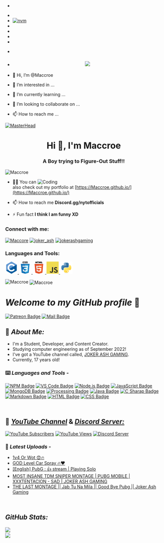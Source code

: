 - <p align="middle">
- <a href="https://discord.gg/GVcNZqBHfK">
-    <img src="https://cdn.discordapp.com/attachments/792806776990597173/1010418083179016282/com-gif-maker-unscreen.gif" alt="nvm" width="150"/>
-   </a>
-  <br>
-  <br>
-  <br>
- </p>


- <h3 align="middle"> <a href="#"><img src="https://discord.c99.nl/widget/theme-1/790840344081465375.png"></a>


- 👋 Hi, I’m @Maccroe
- 👀 I’m interested in ...
- 🌱 I’m currently learning ...
- 💞️ I’m looking to collaborate on ...
- 📫 How to reach me ...

<!---
Maccroe/Maccroe is a ✨ special ✨ repository because its `README.md` (this file) appears on your GitHub profile.
You can click the Preview link to take a look at your changes.
--->
[![MasterHead](https://media.discordapp.net/attachments/792809848567365674/886281629096620042/1631376390172.png)](https://Maccroe.github.io)
<h1 align="center">Hi 👋, I'm Maccroe </h1>
<h3 align="center">A Boy trying to Figure-Out Stuff!!</h3>

<p align="left"> <img src="https://komarev.com/ghpvc/?username=khushboogoel01&label=Profile%20views&color=129e00&style=plastic" alt="Maccroe" /> </p>
<img align="right" alt="Coding" width="400" src="https://cdn.dribbble.com/users/2646423/screenshots/5507196/computer.gif">

- 👨‍💻 You can also check out my portfolio at [https://Maccroe.github.io/](https://Maccroe.github.io/)

- 📫 How to reach me **Discord.gg/nytofficials**

- ⚡ Fun fact **I think I am funny XD**

<h3 align="left">Connect with me:</h3>
<p align="left">
<!-- <a href="https://twitter.com/Maccroe" target="blank"><img align="center" src="https://cdn.jsdelivr.net/npm/simple-icons@3.0.1/icons/twitter.svg" alt="Maccroe" height="30" width="40" /></a> -->
<a href="https://linkedin.com/in/Maccroe" target="blank"><img align="center" src="https://cdn.jsdelivr.net/npm/simple-icons@3.0.1/icons/linkedin.svg" alt="Maccore" height="30" width="40" /></a>
<a href="https://instagram.com/joker_ash" target="blank"><img align="center" src="https://cdn.jsdelivr.net/npm/simple-icons@3.0.1/icons/instagram.svg" alt="joker_ash" height="30" width="40" /></a>
<a href="https://www.youtube.com/c/jokerashgaming" target="blank"><img align="center" src="https://cdn.jsdelivr.net/npm/simple-icons@3.0.1/icons/youtube.svg" alt="jokerashgaming" height="30" width="40" /></a>
</p>

<h3 align="left">Languages and Tools:</h3>
<p align="left"> <a href="https://www.cprogramming.com/" target="_blank"> <img src="https://raw.githubusercontent.com/devicons/devicon/master/icons/c/c-original.svg" alt="c" width="40" height="40"/> </a> <a href="https://www.w3schools.com/css/" target="_blank"> <img src="https://raw.githubusercontent.com/devicons/devicon/master/icons/css3/css3-original-wordmark.svg" alt="css3" width="40" height="40"/> </a> <a href="https://www.w3.org/html/" target="_blank"> <img src="https://raw.githubusercontent.com/devicons/devicon/master/icons/html5/html5-original-wordmark.svg" alt="html5" width="40" height="40"/> </a> <a href="https://developer.mozilla.org/en-US/docs/Web/JavaScript" target="_blank"> <img src="https://raw.githubusercontent.com/devicons/devicon/master/icons/javascript/javascript-original.svg" alt="javascript" width="40" height="40"/> </a> <a href="https://www.python.org" target="_blank"> <img src="https://raw.githubusercontent.com/devicons/devicon/master/icons/python/python-original.svg" alt="python" width="40" height="40"/> </a> </p>

<p><img align="left" src="https://github-readme-stats.vercel.app/api/top-langs?username=Maccroe&show_icons=true&locale=en&layout=compact" alt="Maccroe" /></p>

<p>&nbsp;<img align="center" src="https://github-readme-stats.vercel.app/api?username=Maccroe&show_icons=true&locale=en" alt="Maccroe" /></p>




# **_Welcome to my GitHub profile_** 👋

[![Patreon Badge](https://img.shields.io/badge/-Donate/Support-0D1117?logo=patreon&style=for-the-badge)][patreon]
[![Mail Badge](https://img.shields.io/badge/-EMail/Contact-0D1117?logo=gmail&style=for-the-badge)][mail]
<br />

<!-- <img align="right" src="./images/laptop.gif" width="270" height="235"> -->

## 📖 **_About Me:_**

- I'm a Student, Developer, and Content Creator.
- Studying computer engineering as of September 2022!
- I've got a YouTube channel called, [JOKER ASH GAMING][youtube].
- Currently, 17 years old!

### ⌨️ **_Languages and Tools -_**

[![NPM Badge](https://img.shields.io/badge/-NPM-0D1117?logo=npm)][npm]
[![VS Code Badge](https://img.shields.io/badge/-Visual_Studio_Code-0D1117?logo=visual-studio-code&logoColor=007ACC)][vscode]
[![Node.js Badge](https://img.shields.io/badge/-Node.js-0D1117?logo=node.js)][nodejs]
[![JavaScript Badge](https://img.shields.io/badge/-JavaScript-0D1117?logo=javascript)][javascript]
[![MongoDB Badge](https://img.shields.io/badge/-MongoDB-0D1117?logo=mongodb)][mongodb]
[![Processing Badge](https://img.shields.io/badge/-Processing-0D1117?logo=processing-foundation&logoColor=006699)][processing]
[![Java Badge](https://img.shields.io/badge/-Java-0D1117?logo=java&logoColor=007396)][java]
[![C Sharap Badge](https://img.shields.io/badge/-C_Sharp-0D1117?logo=csharp&logoColor=239120)][cs]
[![Markdown Badge](https://img.shields.io/badge/-Markdown-0D1117?logo=markdown)][markdown]
[![HTML Badge](https://img.shields.io/badge/-HTML-0D1117?logo=html5)][html]
[![CSS Badge](https://img.shields.io/badge/-CSS-0D1117?logo=css3&logoColor=1572B6)][css]

<br />

## 🎥 [**_YouTube Channel_**][youtube] & [**_Discord Server:_**][discord]

[![YouTube Subscribers](https://img.shields.io/youtube/channel/subscribers/UCtHxsna50Tua9_6Cd427jwA?color=%23ff0000&logo=YouTube&logoColor=%23ff0000&style=for-the-badge)][youtube]
[![YouTube Views](https://img.shields.io/youtube/channel/views/UCtHxsna50Tua9_6Cd427jwA?color=%23ff0000&logo=YouTube&logoColor=%23ff0000&style=for-the-badge)][youtube]
[![Discord Server](https://img.shields.io/discord/939099147955486791?color=5865F2&label=Damage%20Esports&logo=discord&style=for-the-badge)][discord]

### 📩 **_Latest Uploads -_**

<!-- YOUTUBE:START -->
- [1v4 Or Wot 😍🔥](https://www.youtube.com/watch?v=Sw4jDytkBY8)
- [GOD Level Car Spray 🔥❤](https://www.youtube.com/watch?v=6xovOx2cl_Q)
- [[English] PubG : 👍 stream | Playing Solo](https://www.youtube.com/watch?v=G01vUYiYhO8)
- [MOST INSANE TDM SNIPER MONTAGE  | PUBG MOBILE | XXXTENTACION - SAD  | JOKER ASH GAMING](https://www.youtube.com/watch?v=Kro6x9W7cUM)
- [THE LAST MONTAGE || Jab Tu Na Mila || Good Bye Pubg || Joker Ash Gaming](https://www.youtube.com/watch?v=9kM-LlLpzzw)
<!-- YOUTUBE:END -->

<br />

## **_GitHub Stats:_**

<img align="center" src="https://github-readme-stats.vercel.app/api/?username=Maccroe&count_private=true&theme=radical&showicons=true">

<br />

<img align="center" src="https://github-readme-stats.vercel.app/api/top-langs/?username=Maccroe&langs_count=5&theme=radical">

<br />

[youtube]: https://youtube.com/JOKERASHGAMING/?sub_confirmation=1
[javascript]: https://www.javascript.com
[nodejs]: https://nodejs.org
[processing]: https://processing.org
[java]: https://www.java.com
[npm]: https://www.npmjs.com/~maccroe
[cs]: https://docs.microsoft.com/en-us/dotnet/csharp/
[vscode]: https://code.visualstudio.com
[mongodb]: https://www.mongodb.com
[markdown]: https://www.markdownguide.org
[html]: https://html.com/html5/
[css]: https://www.css3.com
[discord]: https://discord.gg/GVcNZqBHfK
[patreon]: https://patreon.com/maccroe
[mail]: mailto:maccroebusiness@gmail.com



